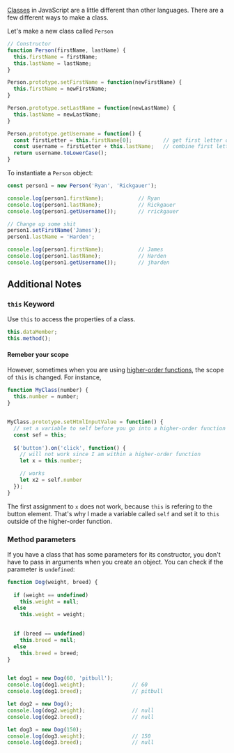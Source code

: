 [Classes](https://developer.mozilla.org/en-US/docs/Web/JavaScript/Reference/Classes) in JavaScript are a little different than other languages. There are a few different ways to make a class. 

Let's make a new class called `Person`


```js
// Constructor
function Person(firstName, lastName) {
  this.firstName = firstName;
  this.lastName = lastName;
}

Person.prototype.setFirstName = function(newFirstName) {
  this.firstName = newFirstName;
}

Person.prototype.setLastName = function(newLastName) {
  this.lastName = newLastName;
}

Person.prototype.getUsername = function() {  
  const firstLetter = this.firstName[0];          // get first letter of the first name
  const username = firstLetter + this.lastName;   // combine first letter with the last name
  return username.toLowerCase();
}
```


To instantiate a `Person` object:

```js
const person1 = new Person('Ryan', 'Rickgauer');

console.log(person1.firstName);           // Ryan
console.log(person1.lastName);            // Rickgauer
console.log(person1.getUsername());       // rrickgauer

// Change up some shit
person1.setFirstName('James');
person1.lastName = 'Harden';

console.log(person1.firstName);           // James
console.log(person1.lastName);            // Harden
console.log(person1.getUsername());       // jharden
```

## Additional Notes

### `this` Keyword

Use `this` to access the properties of a class.

```js
this.dataMember;
this.method();
```

#### Remeber your scope

However, sometimes when you are using [higher-order functions](https://eloquentjavascript.net/05_higher_order.html), the scope of `this` is changed. For instance,

```js
function MyClass(number) {
  this.number = number;
}


MyClass.prototype.setHtmlInputValue = function() {
  // set a variable to self before you go into a higher-order function
  const sef = this;
  
  $('button').on('click', function() {
    // will not work since I am within a higher-order function
    let x = this.number;

    // works
    let x2 = self.number
  });
}
```

The first assignment to `x` does not work, because `this` is refering to the button element. That's why I made a variable called `self` and set it to `this` outside of the higher-order function.


### Method parameters

If you have a class that has some parameters for its constructor, you don't have to pass in arguments when you create an object. You can check if the parameter is `undefined`:

```js
function Dog(weight, breed) {
  
  if (weight == undefined)
    this.weight = null;
  else
    this.weight = weight;

  
  if (breed == undefined)
    this.breed = null;
  else
    this.breed = breed;
}


let dog1 = new Dog(60, 'pitbull');
console.log(dog1.weight);               // 60
console.log(dog1.breed);                // pitbull

let dog2 = new Dog();
console.log(dog2.weight);               // null
console.log(dog2.breed);                // null

let dog3 = new Dog(150);
console.log(dog3.weight);               // 150
console.log(dog3.breed);                // null
```


